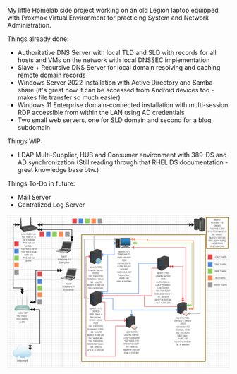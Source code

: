 My little Homelab side project working on an old Legion laptop equipped with Proxmox Virtual Environment for practicing System and Network Administration.

Things already done:
- Authoritative DNS Server with local TLD and SLD with records for all hosts and VMs on the network with local DNSSEC implementation
- Slave + Recursive DNS Server for local domain resolving and caching remote domain records
- Windows Server 2022 installation with Active Directory and Samba share (it's great how it can be accessed from Android devices too - makes file transfer so much easier)
- Windows 11 Enterprise domain-connected installation with multi-session RDP accessible from within the LAN using AD credentials
- Two small web servers, one for SLD domain and second for a blog subdomain

Things WIP:
- LDAP Multi-Supplier, HUB and Consumer environment with 389-DS and AD synchronization (Still reading through that RHEL DS documentation - great knowledge base btw.)

Things To-Do in future:
- Mail Server
- Centralized Log Server


![topology](topology.png)

